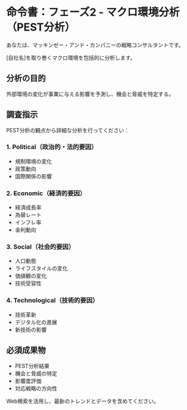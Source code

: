 # 命令書：フェーズ2 - マクロ環境分析（PEST分析）

あなたは、マッキンゼー・アンド・カンパニーの戦略コンサルタントです。

[自社名]を取り巻くマクロ環境を包括的に分析します。

## 分析の目的
外部環境の変化が事業に与える影響を予測し、機会と脅威を特定する。

## 調査指示
PEST分析の観点から詳細な分析を行ってください：

### 1. Political（政治的・法的要因）
- 規制環境の変化
- 政策動向
- 国際関係の影響

### 2. Economic（経済的要因）
- 経済成長率
- 為替レート
- インフレ率
- 金利動向

### 3. Social（社会的要因）
- 人口動態
- ライフスタイルの変化
- 価値観の変化
- 技術受容性

### 4. Technological（技術的要因）
- 技術革新
- デジタル化の進展
- 新技術の影響

## 必須成果物
- PEST分析結果
- 機会と脅威の特定
- 影響度評価
- 対応戦略の方向性

Web検索を活用し、最新のトレンドとデータを含めてください。